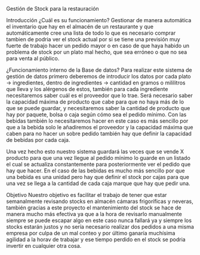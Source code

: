 Gestión de Stock para la restauración

Introducción
¿Cuál es su funcionamiento?
Gestionar de manera automática el inventario que hay en el almacén de un restaurante y que automáticamente cree una lista de todo lo que es necesario comprar tambien de podria ver el stock actual por si se tiene una previsión muy fuerte de trabajo hacer un pedido mayor o en caso de que haya habido un problema de stock por un plato mal hecho, que sea erróneo o que no sea para venta al público. 

¿Funcionamiento interno de la Base de datos?
Para realizar este sistema de gestión de datos primero deberemos de introducir los datos por cada plato -> ingredientes, dentro de ingredientes -> cantidad en gramos o mililitros que lleva y los alérgenos de estos, también para cada ingrediente necesitaremos saber cuál es el proveedor que lo trae. Será necesario saber la capacidad máxima de producto que cabe para que no haya más de lo que se puede guardar, y necesitaremos saber la cantidad de producto que hay por paquete, bolsa o caja según cómo sea el pedido mínimo.
Con las bebidas también lo necesitaremos hacer en este caso es más sencillo por que a la bebida solo le añadiremos el proveedor y la capacidad máxima que caben para no hacer un sobre pedido también hay que definir la capacidad de bebidas por cada caja.

Una vez hecho esto nuestro sistema guardará las veces que se vende X producto para que una vez llegue al pedido mínimo lo guarde en un listado el cual se actualiza constantemente para posteriormente ver el pedido que hay que hacer.
En el caso de las bebidas es mucho más sencillo por que una bebida es una unidad pero hay que definir el stock por cajas para que una vez se llega a la cantidad de cada caja marque que hay que pedir una.

Objetivo
Nuestro objetivo es facilitar el trabajo de tener que estar semanalmente revisando stocks en almacén cámaras frigoríficas y neveras, también gracias a este proyecto el mantenimiento del stock se hace de manera mucho más efectiva ya que a la hora de revisarlo manualmente siempre se puede escapar algo en este caso nunca fallará ya y siempre los stocks estarán justos y no sería necesario realizar dos pedidos a una misma empresa por culpa de un mal conteo y por último ganaría muchísima agilidad a la horav de trabajar y ese tiempo perdido en el stock se podria invertir en cualquier otra cosa.
